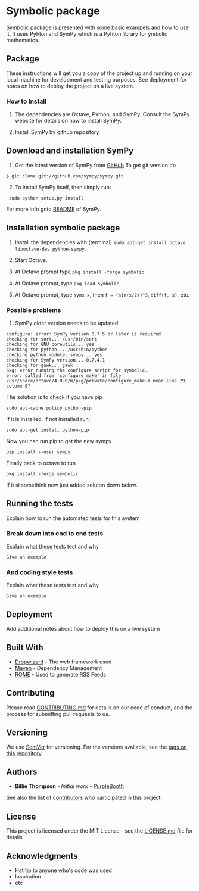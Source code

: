 # Symbolic package

Symbolic package is presented with some basic exampels and how to use it. It uses Pyhton and SymPy which is a Pyhton library for ymbolic mathematics.

## Package

These instructions will get you a copy of the project up and running on your local machine for development and testing purposes. See deployment for notes on how to deploy the project on a live system.

### How to Install


1.  The dependencies are Octave, Python, and SymPy.  Consult the SymPy
    website for details on how to install SymPy.

2.  Install SymPy by github repository

Download and installation SymPy
--------

1. Get the latest version of SymPy from [GitHub](https://pypi.python.org/pypi/sympy/) To get git version do
```
$ git clone git://github.com/sympy/sympy.git
```
2. To install SymPy itself, then simply run:
```
 sudo python setup.py install
```
For more info goto [README](https://github.com/sympy/sympy/blob/master/README.rst) of SymPy.

Installation symbolic package
-------

1.  Install the dependencies with (terminal)
    `sudo apt-get install octave liboctave-dev python-sympy`.

2.  Start Octave.

3.  At Octave prompt type `pkg install -forge symbolic`.

4.  At Octave prompt, type `pkg load symbolic`.

5.  At Octave prompt, type `syms x`, then `f = (sin(x/2))^3`,
    `diff(f, x)`, etc.

### Possible problems

1. SymPy older version needs to be updated 
```
configure: error: SymPy version 0.7.5 or later is required
checking for sort... /usr/bin/sort
checking for GNU coreutils... yes
checking for python... /usr/bin/python
checking python module: sympy... yes
checking for SymPy version... 0.7.4.1
checking for gawk... gawk
pkg: error running the configure script for symbolic.
error: called from 'configure_make' in file /usr/share/octave/4.0.0/m/pkg/private/configure_make.m near line 79, column 9? 
```
The solution is to check if you have pip

```
sudo apt-cache policy python-pip
```
if it is installed. If not installed run:

```
sudo apt-get install python-pip
```
Now you can run pip to get the new sympy

```
pip install --user sympy
```
Finally back to octave to run
```
pkg install -forge symbolic
```

If it si somethink new just added soluton down below.

## Running the tests

Explain how to run the automated tests for this system

### Break down into end to end tests

Explain what these tests test and why

```
Give an example
```

### And coding style tests

Explain what these tests test and why

```
Give an example
```

## Deployment

Add additional notes about how to deploy this on a live system

## Built With

* [Dropwizard](http://www.dropwizard.io/1.0.2/docs/) - The web framework used
* [Maven](https://maven.apache.org/) - Dependency Management
* [ROME](https://rometools.github.io/rome/) - Used to generate RSS Feeds

## Contributing

Please read [CONTRIBUTING.md](https://gist.github.com/PurpleBooth/b24679402957c63ec426) for details on our code of conduct, and the process for submitting pull requests to us.

## Versioning

We use [SemVer](http://semver.org/) for versioning. For the versions available, see the [tags on this repository](https://github.com/your/project/tags). 

## Authors

* **Billie Thompson** - *Initial work* - [PurpleBooth](https://github.com/PurpleBooth)

See also the list of [contributors](https://github.com/your/project/contributors) who participated in this project.

## License

This project is licensed under the MIT License - see the [LICENSE.md](LICENSE.md) file for details

## Acknowledgments

* Hat tip to anyone who's code was used
* Inspiration
* etc
